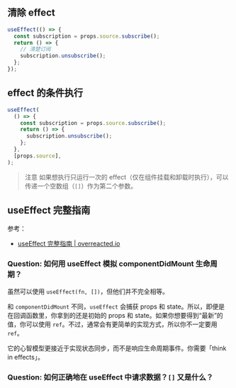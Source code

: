 ## 清除 effect

```js
useEffect(() => {
  const subscription = props.source.subscribe();
  return () => {
    // 清楚订阅
    subscription.unsubscribe();
  };
});
```

## effect 的条件执行

```js
useEffect(
  () => {
    const subscription = props.source.subscribe();
    return () => {
      subscription.unsubscribe();
    };
  },
  [props.source],
);
```

>注意
>如果想执行只运行一次的 effect（仅在组件挂载和卸载时执行），可以传递一个空数组（`[]`）作为第二个参数。

## useEffect 完整指南

参考：

- [useEffect 完整指南 | overreacted.io](https://overreacted.io/zh-hans/a-complete-guide-to-useeffect/)

### Question: 如何用 useEffect 模拟 componentDidMount 生命周期？

虽然可以使用 `useEffect(fn, [])`，但他们并不完全相等。

和 `componentDidMount` 不同，`useEffect` 会捕获 props 和 state。所以，即便是在回调函数里，你拿到的还是初始的 props 和 state。如果你想要得到“最新”的值，你可以使用 `ref`。不过，通常会有更简单的实现方式，所以你不一定要用 `ref`。

它的心智模型更接近于实现状态同步，而不是响应生命周期事件。你需要「think in effects」。

### Question: 如何正确地在 useEffect 中请求数据？`[]` 又是什么？


